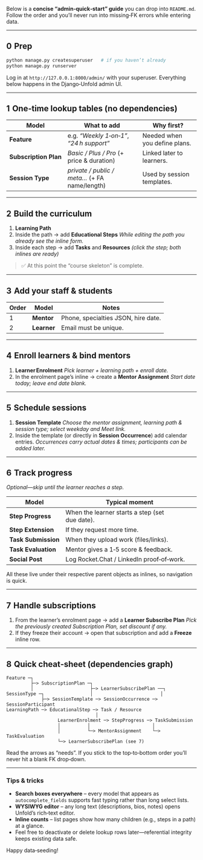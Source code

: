 Below is a **concise “admin‑quick‑start” guide** you can drop into `README.md`.
Follow the order and you’ll never run into missing‑FK errors while entering data.

---

## 0  Prep

```bash
python manage.py createsuperuser   # if you haven’t already
python manage.py runserver
```

Log in at `http://127.0.0.1:8000/admin/` with your superuser.
Everything below happens in the Django‑Unfold admin UI.

---

## 1  One‑time lookup tables (no dependencies)

| Model                 | What to add                                   | Why first?                    |
| --------------------- | --------------------------------------------- | ----------------------------- |
| **Feature**           | e.g. *“Weekly 1‑on‑1”*, *“24 h support”*      | Needed when you define plans. |
| **Subscription Plan** | *Basic / Plus / Pro* (+ price & duration)     | Linked later to learners.     |
| **Session Type**      | *private / public / meta…* (+ FA name/length) | Used by session templates.    |

---

## 2  Build the curriculum

1. **Learning Path**
2. Inside the path → add **Educational Steps**
   *While editing the path you already see the inline form.*
3. Inside each step → add **Tasks** and **Resources**
   *(click the step; both inlines are ready)*

> ✅ At this point the “course skeleton” is complete.

---

## 3  Add your staff & students

| Order | Model       | Notes                               |
| ----- | ----------- | ----------------------------------- |
| 1     | **Mentor**  | Phone, specialties JSON, hire date. |
| 2     | **Learner** | Email must be unique.               |

---

## 4  Enroll learners & bind mentors

1. **Learner Enrolment**
   *Pick learner + learning path + enroll date.*
2. In the enrolment page’s inline → create a **Mentor Assignment**
   *Start date today; leave end date blank.*

---

## 5  Schedule sessions

1. **Session Template**
   *Choose the mentor assignment, learning path & session type; select weekday and Meet link.*
2. Inside the template (or directly in **Session Occurrence**) add calendar entries.
   *Occurrences carry actual dates & times; participants can be added later.*

---

## 6  Track progress

*Optional—skip until the learner reaches a step.*

| Model               | Typical moment                                 |
| ------------------- | ---------------------------------------------- |
| **Step Progress**   | When the learner starts a step (set due date). |
| **Step Extension**  | If they request more time.                     |
| **Task Submission** | When they upload work (files/links).           |
| **Task Evaluation** | Mentor gives a 1‑5 score & feedback.           |
| **Social Post**     | Log Rocket.Chat / LinkedIn proof‑of‑work.      |

All these live under their respective parent objects as inlines, so navigation is quick.

---

## 7  Handle subscriptions

1. From the learner’s enrolment page → add a **Learner Subscribe Plan**
   *Pick the previously created Subscription Plan, set discount if any.*
2. If they freeze their account → open that subscription and add a **Freeze** inline row.

---

## 8  Quick cheat‑sheet (dependencies graph)

```text
Feature ─┐
         ├─> SubscriptionPlan ─┐
         │                     ├─> LearnerSubscribePlan ──┐
SessionType ─┐                 │                         │
             ├─> SessionTemplate ─> SessionOccurrence ─> SessionParticipant
LearningPath ─> EducationalStep ─> Task / Resource
                                 │
                   LearnerEnrolment ─> StepProgress ─> TaskSubmission
                   │          │                       │
                   │          └─> MentorAssignment    └─> TaskEvaluation
                   └─> LearnerSubscribePlan (see 7)
```

Read the arrows as “needs”. If you stick to the top‑to‑bottom order you’ll never hit a blank FK drop‑down.

---

### Tips & tricks

* **Search boxes everywhere** – every model that appears as `autocomplete_fields` supports fast typing rather than long select lists.
* **WYSIWYG editor** – any long text (descriptions, bios, notes) opens Unfold’s rich‑text editor.
* **Inline counts** – list pages show how many children (e.g., steps in a path) at a glance.
* Feel free to deactivate or delete lookup rows later—referential integrity keeps existing data safe.

Happy data‑seeding!

